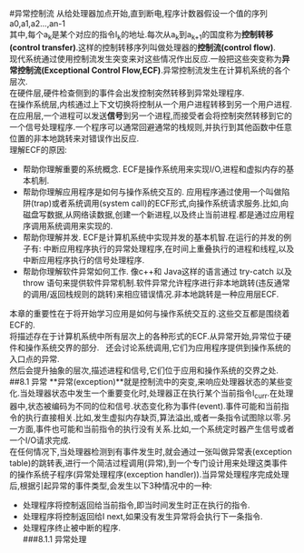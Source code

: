 #异常控制流
 从给处理器加点开始,直到断电,程序计数器假设一个值的序列a0,a1,a2...,an-1  
 其中,每个a<sub>k</sub>是某个对应的指令I<sub>k</sub>的地址.每次从a<sub>k</sub>到a<sub>k+1</sub>的国度称为**控制转移(control transfer)**.这样的控制转移序列叫做处理器的**控制流(control flow)**.  
 现代系统通过使用控制流发生突变来对这些情况作出反应.一般把这些突变称为**异常控制流(Exceptional Control Flow,ECF)**.异常控制流发生在计算机系统的各个层次.  
 在硬件层,硬件检查侧到的事件会出发控制突然转移到异常处理程序.  
 在操作系统层,内核通过上下文切换将控制从一个用户进程转移到另一个用户进程.  
 在应用层,一个进程可以发送**信号**到另一个进程,而接受者会将控制突然转移到它的一个信号处理程序.一个程序可以通常回避通常的栈规则,并执行到其他函数中任意位置的非本地跳转来对错误作出反应.  
 理解ECF的原因:  
 + 帮助你理解重要的系统概念. ECF是操作系统用来实现I/O,进程和虚拟内存的基本机制.  
 + 帮助你理解应用程序是如何与操作系统交互的. 应用程序通过使用一个叫做陷阱(trap)或者系统调用(system call)的ECF形式,向操作系统请求服务.比如,向磁盘写数据,从网络读数据,创建一个新进程,以及终止当前进程.都是通过应用程序调用系统调用来实现的.  
 + 帮助你理解并发. ECF是计算机系统中实现并发的基本机智.在运行的并发的例子有: 中断应用程序执行的异常处理程序,在时间上重叠执行的进程和线程,以及中断应用程序执行的信号处理程序.  
 + 帮助你理解软件异常如何工作. 像c++和 Java这样的语言通过 try-catch 以及 throw 语句来提供软件异常机制.软件异常允许程序进行非本地跳转(违反通常的调用/返回栈规则的跳转)来相应错误情况.非本地跳转是一种应用层ECF.  

本章的重要性在于将开始学习应用是如何与操作系统交互的.这些交互都是围绕着ECF的.  
将描述存在于计算机系统中所有层次上的各种形式的ECF.从异常开始,异常位于硬件和操作系统交界的部分.  
还会讨论系统调用,它们为应用程序提供到操作系统的入口点的异常.  
然后会提升抽象的层次,描述进程和信号,它们位于应用和操作系统的交界之处.  
##8.1 异常
 **异常(exception)**就是控制流中的突变,来响应处理器状态的某些变化.当处理器状态中发生一个重要变化时,处理器正在执行某个当前指令I<sub>curr</sub>.在处理器中,状态被编码为不同的位和信号.状态变化称为事件(event).事件可能和当前指令的执行直接相关.比如,发生虚拟内存缺页,算法溢出,或者一条指令试图除以零.另一方面,事件也可能和当前指令的执行没有关系.比如,一个系统定时器产生信号或者一个I/O请求完成.  
 在任何情况下,当处理器检测到有事件发生时,就会通过一张叫做异常表(exception table)的跳转表,进行一个简洁过程调用(异常),到一个专门设计用来处理这类事件的操作系统子程序(异常处理程序(exception handler)).当异常处理程序完成处理后,根据引起异常的事件类型,会发生以下3种情况中的一种:  
 + 处理程序将控制返回给当前指令,即当时间发生时正在执行的指令.  
 + 处理程序将控制返回给I next,如果没有发生异常将会执行下一条指令.  
 + 处理程序终止被中断的程序.  
###8.1.1 异常处理
